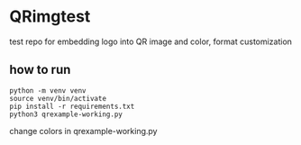 # QRimgtest

test repo for embedding logo into QR image and color, format customization

## how to run

```
python -m venv venv
source venv/bin/activate
pip install -r requirements.txt
python3 qrexample-working.py 
```

change colors in qrexample-working.py